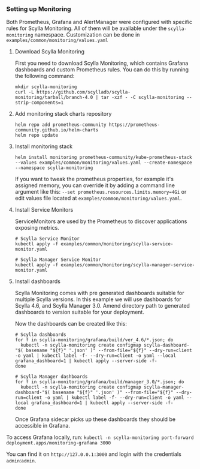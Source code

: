 ### Setting up Monitoring

Both Prometheus, Grafana and AlertManager were configured with specific rules for Scylla Monitoring.
All of them will be available under the `scylla-monitoring` namespace.
Customization can be done in `examples/common/monitoring/values.yaml`


1. Download Scylla Monitoring

   First you need to download Scylla Monitoring, which contains Grafana dashboards and custom Prometheus rules.
   You can do this by running the following command:
   ```
   mkdir scylla-monitoring
   curl -L https://github.com/scylladb/scylla-monitoring/tarball/branch-4.0 | tar -xzf - -C scylla-monitoring --strip-components=1
   ```

1. Add monitoring stack charts repository
   ```
   helm repo add prometheus-community https://prometheus-community.github.io/helm-charts
   helm repo update
   ```
1. Install monitoring stack
    ```
    helm install monitoring prometheus-community/kube-prometheus-stack --values examples/common/monitoring/values.yaml --create-namespace --namespace scylla-monitoring
    ```
   If you want to tweak the prometheus properties, for example it's assigned memory,
   you can override it by adding a command line argument like this: `--set prometheus.resources.limits.memory=4Gi`
   or edit values file located at `examples/common/monitoring/values.yaml`.

1. Install Service Monitors

    ServiceMonitors are used by the Prometheus to discover applications exposing metrics.

    ```
    # Scylla Service Monitor
    kubectl apply -f examples/common/monitoring/scylla-service-monitor.yaml

    # Scylla Manager Service Monitor
    kubectl apply -f examples/common/monitoring/scylla-manager-service-monitor.yaml
    ```

1. Install dashboards

    Scylla Monitoring comes with pre generated dashboards suitable for multiple Scylla versions.
    In this example we will use dashboards for Scylla 4.6, and Scylla Manager 3.0.
    Amend directory path to generated dashboards to version suitable for your deployment.

   Now the dashboards can be created like this:
   ```
   # Scylla dashboards
   for f in scylla-monitoring/grafana/build/ver_4.6/*.json; do
     kubectl -n scylla-monitoring create configmap scylla-dashboard-"$( basename "${f}" '.json' )" --from-file="${f}" --dry-run=client -o yaml | kubectl label -f- --dry-run=client -o yaml --local grafana_dashboard=1 | kubectl apply --server-side -f-
   done

   # Scylla Manager dashboards
   for f in scylla-monitoring/grafana/build/manager_3.0/*.json; do
     kubectl -n scylla-monitoring create configmap scylla-manager-dashboard-"$( basename "${f}" '.json' )" --from-file="${f}" --dry-run=client -o yaml | kubectl label -f- --dry-run=client -o yaml --local grafana_dashboard=1 | kubectl apply --server-side -f-
   done
    ```

    Once Grafana sidecar picks up these dashboards they should be accessible in Grafana.

To access Grafana locally, run:
    ```
    kubectl -n scylla-monitoring port-forward deployment.apps/monitoring-grafana 3000
    ```

   You can find it on `http://127.0.0.1:3000` and login with the credentials `admin`:`admin`.
